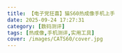```yaml
---
title: 【电子党狂喜】猫S60热成像手机上手
date: 2025-09-24 17:27:31
category: [数码测评]
tags: [热成像,手机测评,实用工具]
cover: /images/CATS60/cover.jpg
---
```

